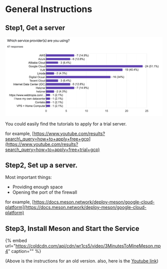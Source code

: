 # General Instructions

## Step1, Get a server

![](../.gitbook/assets/image%20%282%29%20%282%29.png)

You could easily find the tutorials to apply for a trial server.

for example, [https://www.youtube.com/results?search\_query=how+to+apply+free+gcp](https://www.youtube.com/results?search_query=how+to+apply+free+trial+gcp)

## Step2, Set up a server.

Most important things:

* Providing enough space
* Opening the port of the firewall

for example, [https://docs.meson.network/deploy-meson/google-cloud-platform](https://docs.meson.network/deploy-meson/google-cloud-platform)

## Step3, Install Meson and Start the Service

{% embed url="https://coldcdn.com/api/cdn/wr1cs5/video/3MinutesToMineMeson.mp4" caption="" %}

\(Above is the instructions for an old version. also, here is the [Youtube link](https://www.youtube.com/watch?v=jHrVCpuREqk)\)

